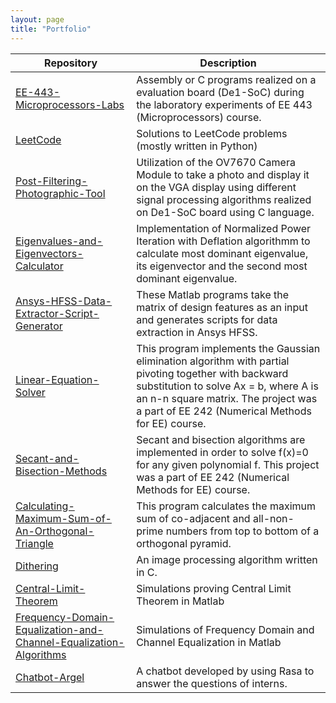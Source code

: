 ```yaml
---
layout: page
title: "Portfolio"
---
```

<!-- Google tag (gtag.js) -->
 
 <head>
</head>
 
<script async src="https://www.googletagmanager.com/gtag/js?id=G-TTC6RSBSSV"></script>
<script>
  window.dataLayer = window.dataLayer || [];
  function gtag(){dataLayer.push(arguments);}
  gtag('js', new Date());

  gtag('config', 'G-TTC6RSBSSV');
</script>

| Repository       | Description      |
|------------------|------------------|
| [EE-443-Microprocessors-Labs](https://github.com/oakati/EE-443-Microprocessors-Labs)| Assembly or C programs realized on a evaluation board (De1-SoC) during the laboratory experiments of EE 443 (Microprocessors) course. 
| [LeetCode](https://github.com/oakati/LeetCode)                                                                                                                        | Solutions to LeetCode problems (mostly written in Python)       |
| [Post-Filtering-Photographic-Tool](https://github.com/oakati/Post-Filtering-Photographic-Tool)                                                                        | Utilization of the OV7670 Camera Module to take a photo and display it on the VGA display using different signal processing algorithms realized on De1-SoC board using C language.      |
| [Eigenvalues-and-Eigenvectors-Calculator](https://github.com/oakati/Eigenvalues-and-Eigenvectors-Calculator)                                                          | Implementation of Normalized Power Iteration with Deflation algorithmm to calculate most dominant eigenvalue, its eigenvector and the second most dominant eigenvalue. |
| [Ansys-HFSS-Data-Extractor-Script-Generator](https://github.com/oakati/Ansys-HFSS-Data-Extractor-Script-Generator)                                                    | These Matlab programs take the matrix of design features as an input and generates scripts for data extraction in Ansys HFSS.     |
| [Linear-Equation-Solver](https://github.com/oakati/Linear-Equation-Solver)                                                                                            | This program implements the Gaussian elimination algorithm with partial pivoting together with backward substitution to solve Ax = b, where A is an n-n square matrix. The project was a part of EE 242 (Numerical Methods for EE) course.      |
| [Secant-and-Bisection-Methods](https://github.com/oakati/Secant-and-Bisection-Methods)                                                                                | Secant and bisection algorithms are implemented in order to solve f(x)=0 for any given polynomial f. This project was a part of EE 242 (Numerical Methods for EE) course.      |
| [Calculating-Maximum-Sum-of-An-Orthogonal-Triangle](https://github.com/oakati/Calculating-Maximum-Sum-of-An-Orthogonal-Triangle)                                      | This program calculates the maximum sum of co-adjacent and all-non-prime numbers from top to bottom of a orthogonal pyramid. |
| [Dithering](https://github.com/oakati/Dithering)                                                                                                                      | An image processing algorithm written in C.     |
| [Central-Limit-Theorem](https://github.com/oakati/Central-Limit-Theorem)                                                                                              | Simulations proving Central Limit Theorem in Matlab      |
| [Frequency-Domain-Equalization-and-Channel-Equalization-Algorithms](https://github.com/oakati/Frequency-Domain-Equalization-and-Channel-Equalization-Algorithms)      | Simulations of Frequency Domain and Channel Equalization in Matlab      |
|[Chatbot-Argel](https://github.com/oakati/Chatbot-Argel)| A chatbot developed by using Rasa to answer the questions of interns.|

<!-- * [EE-443-Microprocessors-Labs](https://github.com/oakati/EE-443-Microprocessors-Labs)
* [LeetCode](https://github.com/oakati/LeetCode)
* [Post-Filtering-Photographic-Tool](https://github.com/oakati/Post-Filtering-Photographic-Tool)
* [Eigenvalues-and-Eigenvectors-Calculator](https://github.com/oakati/Eigenvalues-and-Eigenvectors-Calculator)
* [Ansys-HFSS-Data-Extractor-Script-Generator](https://github.com/oakati/Ansys-HFSS-Data-Extractor-Script-Generator)
* [Linear-Equation-Solver](https://github.com/oakati/Linear-Equation-Solver)
* [Secant-and-Bisection-Methods](https://github.com/oakati/Secant-and-Bisection-Methods)
* [Calculating-Maximum-Sum-of-An-Orthogonal-Triangle](https://github.com/oakati/Calculating-Maximum-Sum-of-An-Orthogonal-Triangle)
* [Dithering](https://github.com/oakati/Dithering)
* [Central-Limit-Theorem](https://github.com/oakati/Central-Limit-Theorem)
* [Frequency-Domain-Equalization-and-Channel-Equalization-Algorithms](https://github.com/oakati/Frequency-Domain-Equalization-and-Channel-Equalization-Algorithms)
 -->
